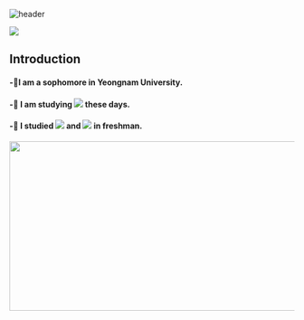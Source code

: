 ![header](https://capsule-render.vercel.app/api?type=waving&color=gradient&height=300&section=header&text=Hello%20World%20!)

<a href="https://www.instagram.com/2_c__young/" target="_blank"><img src="https://img.shields.io/badge/Instagram-E4405F?style=flat-square&logo=Instagram&logoColor=white"/></a>

## Introduction
#### -🔭I am a sophomore in Yeongnam University.
#### -🌱 I am studying <img src="https://img.shields.io/badge/C++-00599C?style=flat-square&logo=C%2B%2B&logoColor=white"/> these days.
#### -🌱 I studied <img src="https://img.shields.io/badge/Python-3776AB?style=flat-square&logo=Python&logoColor=white"/> and <img src="https://img.shields.io/badge/C-A8B9CC?style=flat-square&logo=C&logoColor=white"/> in freshman.

<a href="https://www.gitanimals.org/en_US?utm_medium=image&utm_source=2-C-Young&utm_content=farm">
<img
  src="https://render.gitanimals.org/farms/2-C-Young"
  width="1000"
  height="300"
/>
</a>
<!--
**2-C-Young/2-C-Young** is a ✨ _special_ ✨ repository because its `README.md` (this file) appears on your GitHub profile.

Here are some ideas to get you started:

- 🔭 I’m currently working on ...
- 🌱 I’m currently learning ...
- 👯 I’m looking to collaborate on ...
- 🤔 I’m looking for help with ...
- 💬 Ask me about ...
- 📫 How to reach me: ...
- 😄 Pronouns: ...
- ⚡ Fun fact: ...
-->
